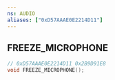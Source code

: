 ```yaml
---
ns: AUDIO
aliases: ["0xD57AAAE0E2214D11"]
---
```

## FREEZE_MICROPHONE

```c
// 0xD57AAAE0E2214D11 0x2B9D91E8
void FREEZE_MICROPHONE();
```


